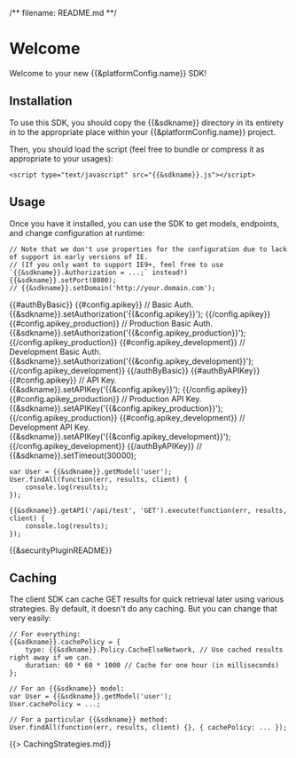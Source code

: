 /** filename: README.md **/
# Welcome
Welcome to your new {{&platformConfig.name}} SDK!


## Installation
To use this SDK, you should copy the {{&sdkname}} directory in its entirety in to the appropriate place within your {{&platformConfig.name}} project.

Then, you should load the script (feel free to bundle or compress it as appropriate to your usages):

    <script type="text/javascript" src="{{&sdkname}}.js"></script>


## Usage
Once you have it installed, you can use the SDK to get models, endpoints, and change configuration at runtime:

    // Note that we don't use properties for the configuration due to lack of support in early versions of IE.
    // (If you only want to support IE9+, feel free to use `{{&sdkname}}.Authorization = ...;` instead!) 
    {{&sdkname}}.setPort(8080);
    // {{&sdkname}}.setDomain('http://your.domain.com');
{{#authByBasic}}
    {{#config.apikey}}
    // Basic Auth.
    {{&sdkname}}.setAuthorization('{{&config.apikey}}');
    {{/config.apikey}}
    {{#config.apikey_production}}
    // Production Basic Auth.
    {{&sdkname}}.setAuthorization('{{&config.apikey_production}}');
    {{/config.apikey_production}}
    {{#config.apikey_development}}
    // Development Basic Auth.
    {{&sdkname}}.setAuthorization('{{&config.apikey_development}}');
    {{/config.apikey_development}}
{{/authByBasic}}
{{#authByAPIKey}}
    {{#config.apikey}}
    // API Key.
    {{&sdkname}}.setAPIKey('{{&config.apikey}}');
    {{/config.apikey}}
    {{#config.apikey_production}}
    // Production API Key.
    {{&sdkname}}.setAPIKey('{{&config.apikey_production}}');
    {{/config.apikey_production}}
    {{#config.apikey_development}}
    // Development API Key.
    {{&sdkname}}.setAPIKey('{{&config.apikey_development}}');
    {{/config.apikey_development}}
{{/authByAPIKey}}
    // {{&sdkname}}.setTimeout(30000);
    
    var User = {{&sdkname}}.getModel('user');
    User.findAll(function(err, results, client) {
        console.log(results);
    });
    
    {{&sdkname}}.getAPI('/api/test', 'GET').execute(function(err, results, client) {
        console.log(results);
    });

{{&securityPluginREADME}}


## Caching
The client SDK can cache GET results for quick retrieval later using various strategies. By default, it doesn't do
any caching. But you can change that very easily:

    // For everything:
    {{&sdkname}}.cachePolicy = {
    	type: {{&sdkname}}.Policy.CacheElseNetwork, // Use cached results right away if we can.
    	duration: 60 * 60 * 1000 // Cache for one hour (in milliseconds)
    };
    
    // For an {{&sdkname}} model:
    var User = {{&sdkname}}.getModel('user');
    User.cachePolicy = ...;
    
    // For a particular {{&sdkname}} method:
    User.findAll(function(err, results, client) {}, { cachePolicy: ... });

{{> CachingStrategies.md}}
